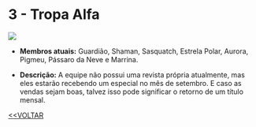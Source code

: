 # 3 - Tropa Alfa

![](https://camo.githubusercontent.com/d5ee0ddaf91708eab5727cc408013425ac23c9c5e60e20427856cd5755db21e9/68747470733a2f2f6562366639332e613263646e312e7365637572657365727665722e6e65742f77702d636f6e74656e742f75706c6f6164732f323031392f30362f746f6461732d657175697065732d6d617276656c2d31342e6a7067)

- **Membros atuais:** Guardião, Shaman, Sasquatch, Estrela Polar, Aurora, Pigmeu, Pássaro da Neve e Marrina.

- **Descrição:** A equipe não possui uma revista própria atualmente, mas eles estarão recebendo um especial no mês de setembro. E caso as vendas sejam boas, talvez isso pode significar o retorno de um título mensal.

[<<VOLTAR](../README.md)